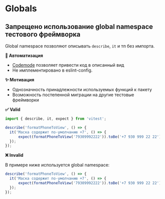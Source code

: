 # Globals

## Запрещено использование global namespace тестового фреймворка

Global namespace позволяют описывать `describe`, `it` и тп без импорта.

**🤖 Автоматизация**

- [Codemode](https://github.com/kaluga-astral/style-guide/tree/main/codemodes/vitestGlobals) позволяет привести код в описанный вид
- Не имплементировано в eslint-config.

**✨ Мотивация**

- Однозначность принадлежности используемых функций к пакету
- Возможность постепенной миграции на другие тестовые фреймворки

**✅ Valid**

```ts
import { describe, it, expect } from 'vitest';

describe('formatPhoneToView', () => {
  it('Маска содержит по-умолчанию +7', () => {
      expect(formatPhoneToView('79309992222')).toBe('+7 930 999 22 22')
  });
});
```

**❌ Invalid**

В примере ниже используется global namespace:
```ts
describe('formatPhoneToView', () => {
  it('Маска содержит по-умолчанию +7', () => {
      expect(formatPhoneToView('79309992222')).toBe('+7 930 999 22 22')
  });
});
```
